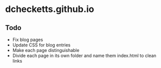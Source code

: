 # dchecketts.github.io


## Todo

- Fix blog pages
- Update CSS for blog entries
- Make each page distinguishable
- Divide each page in its own folder and name them index.html to clean links
